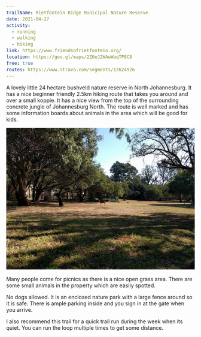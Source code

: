 ```yaml
---
trailName: Rietfontein Ridge Municipal Nature Reserve
date: 2021-04-27
activity:
  - running
  - walking
  - hiking
link: https://www.friendsofrietfontein.org/
location: https://goo.gl/maps/2Z6eJ2WAwWaqTP8C8
free: true
routes: https://www.strava.com/segments/12624926
---
```


A lovely little 24 hectare bushveld nature reserve in North Johannesburg. It has a nice beginner friendly 2.5km hiking route that takes you around and over a small koppie. It has a nice view from the top of the surrounding concrete jungle of Johannesburg North. The route is well marked and has some information boards about animals in the area which will be good for kids.

![rietfontein ridge](rietfontein-ridge.jpg)

Many people come for picnics as there is a nice open grass area. There are some small animals in the property which are easily spotted. 

No dogs allowed. It is an enclosed nature park with a large fence around so it is safe. There is ample parking inside and you sign in at the gate when you arrive. 

I also recommend this trail for a quick trail run during the week when its quiet. You can run the loop multiple times to get some distance.